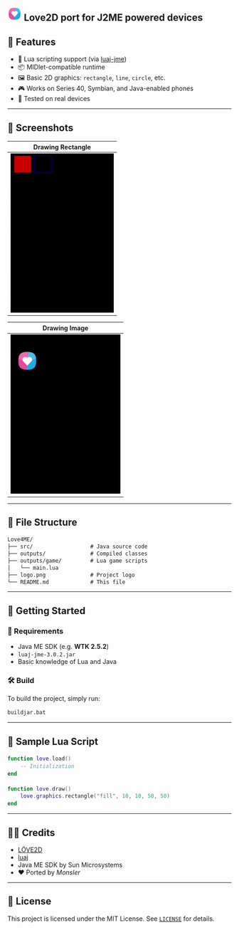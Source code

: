 <img src="logo.png" width="32"> Love2D port for J2ME powered devices
---

## 🚀 Features

- 🐍 Lua scripting support (via [luaj-jme](https://github.com/luaj/luaj))
- 📦 MIDlet-compatible runtime
- 🖼 Basic 2D graphics: `rectangle`, `line`, `circle`, etc.
- 🎮 Works on Series 40, Symbian, and Java-enabled phones
- 🧪 Tested on real devices

---

## 📸 Screenshots

| Drawing Rectangle |            
| ----------------- |           
| ![example](example.png) |      

| Drawing Image |
| ----------------- |
| ![example](example2.jpg) |
---

## 📂 File Structure

```
Love4ME/
├── src/                  # Java source code
├── outputs/              # Compiled classes
├── outputs/game/         # Lua game scripts
│   └── main.lua
├── logo.png              # Project logo
└── README.md             # This file
```

---

## 🧠 Getting Started

### 🔧 Requirements

- Java ME SDK (e.g. **WTK 2.5.2**)
- `luaj-jme-3.0.2.jar`
- Basic knowledge of Lua and Java

### 🛠 Build

To build the project, simply run:

```bash
buildjar.bat
```

---

## 🧾 Sample Lua Script

```lua
function love.load()
    -- Initialization
end

function love.draw()
    love.graphics.rectangle("fill", 10, 10, 50, 50)
end
```

---

## 🧑‍💻 Credits

- [LÖVE2D](https://love2d.org/)
- [luaj](https://github.com/luaj/luaj)
- Java ME SDK by Sun Microsystems
- ❤️ Ported by *Monsler*

---

## 📜 License

This project is licensed under the MIT License. See [`LICENSE`](LICENSE) for details.
